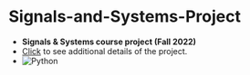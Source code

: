 # Signals-and-Systems-Project

- **Signals & Systems course project (Fall 2022)**
- [Click]([https://github.com/matinmonshizadeh/Image-Compression-Huffman-coding-technique/blob/main/AlgorithmDesignProject.pdf](https://github.com/matinmonshizadeh/Signals-and-Systems-Project/blob/main/Signals%26SystemProject.pdf))  to see additional details of the project.
- ![Python](https://img.shields.io/badge/Python-FFD43B?style=for-the-badge&logo=python&logoColor=306998)
